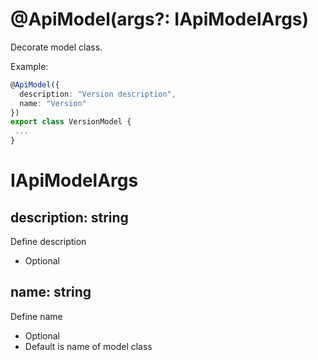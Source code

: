 # @ApiModel(args?: IApiModelArgs)

Decorate model class.

Example:

```ts
@ApiModel({
  description: "Version description",
  name: "Version"
})
export class VersionModel {
 ...
}
```

# IApiModelArgs

## description: string

Define description
- Optional

## name: string

Define name
- Optional
- Default is name of model class